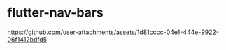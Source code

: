 # flutter-nav-bars

https://github.com/user-attachments/assets/1d81cccc-04e1-444e-9922-06f1412bdfd5

